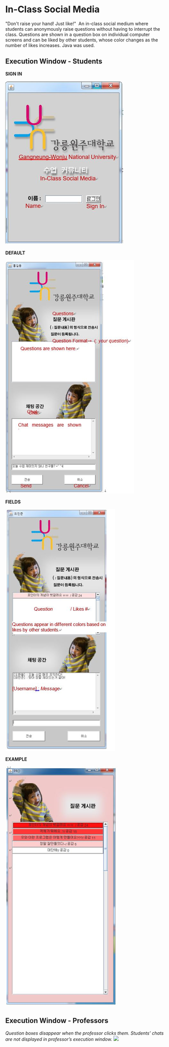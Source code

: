 In-Class Social Media
=====================

"Don't raise your hand! Just like!"  An in-class social medium where students can anonymously raise questions without having to interrupt the class. Questions are shown in a question box on individual computer screens and can be liked by other students, whose color changes as the number of likes increases. Java was used. 


## Execution Window - Students

**SIGN IN**

![](readme_img/img1.jpg)

**DEFAULT**

![](readme_img/img2.jpg)

**FIELDS**

![](readme_img/img3.jpg)

**EXAMPLE**

![](readme_img/img4.jpg)


## Execution Window - Professors
*Question boxes disappear when the professor clicks them.*
*Students’ chats are not displayed in professor’s execution window.*
![](readme_img/img.jpg)



